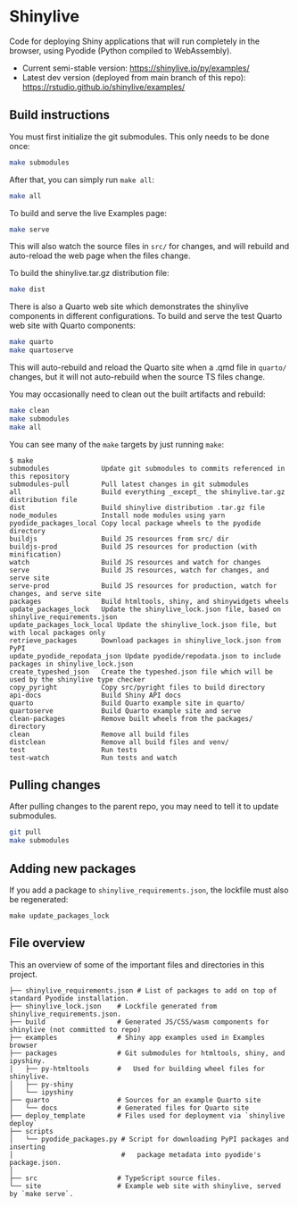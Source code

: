 Shinylive
==========

Code for deploying Shiny applications that will run completely in the browser, using Pyodide (Python compiled to WebAssembly).

* Current semi-stable version: https://shinylive.io/py/examples/
* Latest dev version (deployed from main branch of this repo): https://rstudio.github.io/shinylive/examples/

## Build instructions

You must first initialize the git submodules. This only needs to be done once:

```bash
make submodules
```

After that, you can simply run `make all`:

```bash
make all
```

To build and serve the live Examples page:

```bash
make serve
```

This will also watch the source files in `src/` for changes, and will rebuild and auto-reload the web page when the files change.

To build the shinylive.tar.gz distribution file:

```bash
make dist
```


There is also a Quarto web site which demonstrates the shinylive components in different configurations. To build and serve the test Quarto web site with Quarto components:

```bash
make quarto
make quartoserve
```

This will auto-rebuild and reload the Quarto site when a .qmd file in `quarto/` changes, but it will not auto-rebuild when the source TS files change.


You may occasionally need to clean out the built artifacts and rebuild:

```sh
make clean
make submodules
make all
```


You can see many of the `make` targets by just running `make`:

```
$ make
submodules             Update git submodules to commits referenced in this repository
submodules-pull        Pull latest changes in git submodules
all                    Build everything _except_ the shinylive.tar.gz distribution file
dist                   Build shinylive distribution .tar.gz file
node_modules           Install node modules using yarn
pyodide_packages_local Copy local package wheels to the pyodide directory
buildjs                Build JS resources from src/ dir
buildjs-prod           Build JS resources for production (with minification)
watch                  Build JS resources and watch for changes
serve                  Build JS resources, watch for changes, and serve site
serve-prod             Build JS resources for production, watch for changes, and serve site
packages               Build htmltools, shiny, and shinywidgets wheels
update_packages_lock   Update the shinylive_lock.json file, based on shinylive_requirements.json
update_packages_lock_local Update the shinylive_lock.json file, but with local packages only
retrieve_packages      Download packages in shinylive_lock.json from PyPI
update_pyodide_repodata_json Update pyodide/repodata.json to include packages in shinylive_lock.json
create_typeshed_json   Create the typeshed.json file which will be used by the shinylive type checker
copy_pyright           Copy src/pyright files to build directory
api-docs               Build Shiny API docs
quarto                 Build Quarto example site in quarto/
quartoserve            Build Quarto example site and serve
clean-packages         Remove built wheels from the packages/ directory
clean                  Remove all build files
distclean              Remove all build files and venv/
test                   Run tests
test-watch             Run tests and watch
```


## Pulling changes

After pulling changes to the parent repo, you may need to tell it to update submodules.

```bash
git pull
make submodules
```

## Adding new packages

If you add a package to `shinylive_requirements.json`, the lockfile must also be regenerated:

```
make update_packages_lock
```


## File overview

This an overview of some of the important files and directories in this project.

```
├── shinylive_requirements.json # List of packages to add on top of standard Pyodide installation.
├── shinylive_lock.json    # Lockfile generated from shinylive_requirements.json.
├── build                  # Generated JS/CSS/wasm components for shinylive (not committed to repo)
├── examples               # Shiny app examples used in Examples browser
├── packages               # Git submodules for htmltools, shiny, and ipyshiny.
│   ├── py-htmltools       #   Used for building wheel files for shinylive.
│   ├── py-shiny
│   └── ipyshiny
├── quarto                 # Sources for an example Quarto site
│   └── docs               # Generated files for Quarto site
├── deploy_template        # Files used for deployment via `shinylive deploy`
├── scripts
│   └── pyodide_packages.py # Script for downloading PyPI packages and inserting
│                           #   package metadata into pyodide's package.json.
│
├── src                    # TypeScript source files.
└── site                   # Example web site with shinylive, served by `make serve`.
```
